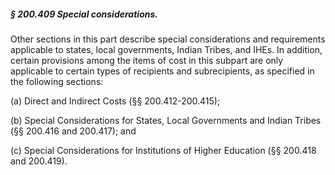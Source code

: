 ##### § 200.409 Special considerations. #####

Other sections in this part describe special considerations and requirements applicable to states, local governments, Indian Tribes, and IHEs. In addition, certain provisions among the items of cost in this subpart are only applicable to certain types of recipients and subrecipients, as specified in the following sections:

(a) Direct and Indirect Costs (§§ 200.412-200.415);

(b) Special Considerations for States, Local Governments and Indian Tribes (§§ 200.416 and 200.417); and

(c) Special Considerations for Institutions of Higher Education (§§ 200.418 and 200.419).